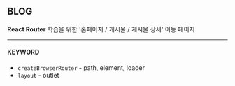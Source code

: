 ## BLOG

**React Router** 학습을 위한
'홈페이지 / 게시물 / 게시물 상세' 이동 페이지

---

#### KEYWORD

- `createBrowserRouter` - path, element, loader
- `layout` - outlet
